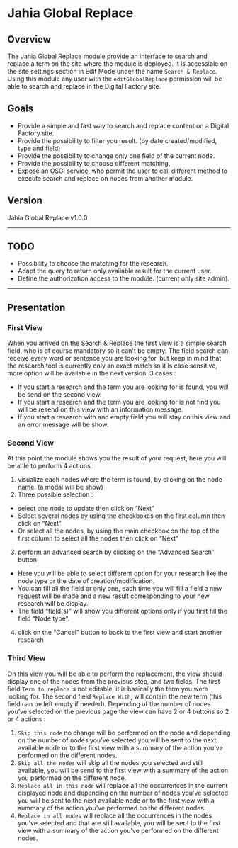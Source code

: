 # Jahia Global Replace

## Overview
The Jahia Global Replace module provide an interface to search and replace a term on the site where the module is deployed.
 It is accessible on the site settings section in Edit Mode under the name `Search & Replace`. Using this module any user with the `editGlobalReplace` permission
 will be able to search and replace in the Digital Factory site.

## Goals

- Provide a simple and fast way to search and replace content on a Digital Factory site.
- Provide the possibility to filter you result. (by date created/modified, type and field)
- Provide the possibility to change only one field of the current node.
- Provide the possibility to choose different matching.
- Expose an OSGi service, who permit the user to call different method to execute search and replace on nodes from another module.

## Version

Jahia Global Replace v1.0.0

---

## TODO
- Possibility to choose the matching for the research.
- Adapt the query to return only available result for the current user.
- Define the authorization access to the module. (current only site admin).

---

## Presentation
### First View
When you arrived on the Search & Replace the first view is a simple search field, who is of course mandatory so it can't be empty.
The field search can receive every word or sentence you are looking for, but keep in mind that the research tool is currently
 only an exact match so it is case sensitive, more option will be available in the next version.
3 cases :

- If you start a research and the term you are looking for is found, you will be send on the second view.
- If you start a research and the term you are looking for is not find you will be resend on this view with an information message.
- If you start a research with and empty field you will stay on this view and an error message will be show.

### Second View
At this point the module shows you the result of your request, here you will be able to perform 4 actions :
1. visualize each nodes where the term is found, by clicking on the node name. (a modal will be show)
2. Three possible selection :
  * select one node to update then click on “Next”
  * Select several nodes by using the checkboxes on the first column then click on “Next”
  * Or select all the nodes, by using the main checkbox on the top of the first column to select all the nodes then click on “Next”
3. perform an advanced search by clicking on the “Advanced Search” button
  * Here you will be able to select different option for your research like the node type or the date of creation/modification.
  * You can fill all the field or only one, each time you will fill a field a new request will be made and a new result corresponding to your new research will be display.
  * The field “field(s)” will show you different options only if you first fill the field “Node type”.
4. click on the “Cancel” button to back to the first view and start another research

### Third View
On this view you will be able to perform the replacement, the view should display one of the nodes from the previous step, and two fields.
The first field `Term to replace` is not editable, it is basically the term you were looking for. The second field `Replace With`, will contain the new term (this field can be left empty if needed).
Depending of the number of nodes you’ve selected on the previous page the view can have 2 or 4 buttons so 2 or 4 actions :
1. `Skip this node` no change will be performed on the node and depending on the number of nodes you’ve selected you will be sent to the next available node or to the first view with a summary of the action you’ve performed on the different nodes.
2. `Skip all the nodes` will skip all the nodes you selected and still available, you will be send to the first view with a summary of the action you performed on the different node.
3. `Replace all in this node` will replace all the occurrences in the current displayed node and depending on the number of nodes you’ve selected you will be sent to the next available node or to the first view with a summary of the action you’ve performed on the different nodes.
4. `Replace in all nodes` will replace all the occurrences in the nodes you’ve selected and that are still available, you will be sent to the first view with a summary of the action you’ve performed on the different nodes.